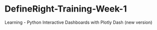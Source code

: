 # DefineRight-Training-Week-1
Learning - Python Interactive Dashboards with Plotly Dash (new version)
